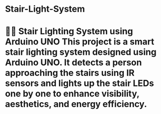 # Stair-Light-System
# 🚶‍♂️ Stair Lighting System using Arduino UNO  This project is a smart stair lighting system designed using Arduino UNO. It detects a person approaching the stairs using IR sensors and lights up the stair LEDs one by one to enhance visibility, aesthetics, and energy efficiency.
